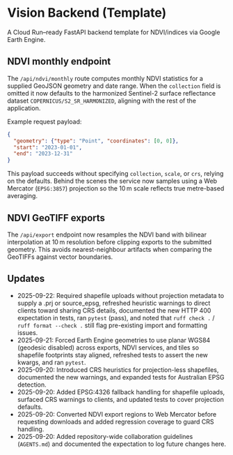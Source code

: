# Vision Backend (Template)

A Cloud Run–ready FastAPI backend template for NDVI/indices via Google Earth Engine.


## NDVI monthly endpoint

The `/api/ndvi/monthly` route computes monthly NDVI statistics for a supplied GeoJSON geometry
and date range. When the `collection` field is omitted it now defaults to the harmonized Sentinel-2
surface reflectance dataset `COPERNICUS/S2_SR_HARMONIZED`, aligning with the rest of the
application.

Example request payload:

```json
{
  "geometry": {"type": "Point", "coordinates": [0, 0]},
  "start": "2023-01-01",
  "end": "2023-12-31"
}
```

This payload succeeds without specifying `collection`, `scale`, or `crs`, relying on the defaults.
Behind the scenes the service now samples using a Web Mercator (`EPSG:3857`) projection so the 10 m scale reflects true metre-based averaging.


## NDVI GeoTIFF exports

The `/api/export` endpoint now resamples the NDVI band with bilinear interpolation at 10 m
resolution before clipping exports to the submitted geometry. This avoids nearest-neighbour
artifacts when comparing the GeoTIFFs against vector boundaries.


## Updates
- 2025-09-22: Required shapefile uploads without projection metadata to supply a .prj or source_epsg, refreshed heuristic warnings to
  direct clients toward sharing CRS details, documented the new HTTP 400 expectation in tests, ran `pytest` (pass), and noted that
  `ruff check .` / `ruff format --check .` still flag pre-existing import and formatting issues.
- 2025-09-21: Forced Earth Engine geometries to use planar WGS84 (geodesic disabled) across exports, NDVI services, and tiles so shapefile footprints stay aligned, refreshed tests to assert the new kwargs, and ran `pytest`.
- 2025-09-20: Introduced CRS heuristics for projection-less shapefiles, documented the new warnings, and expanded tests for Australian EPSG detection.
- 2025-09-20: Added EPSG:4326 fallback handling for shapefile uploads, surfaced CRS warnings to clients, and updated tests to cover projection defaults.
- 2025-09-20: Converted NDVI export regions to Web Mercator before requesting downloads and added regression coverage to guard CRS handling.
- 2025-09-20: Added repository-wide collaboration guidelines (`AGENTS.md`) and documented the expectation to log future changes here.
